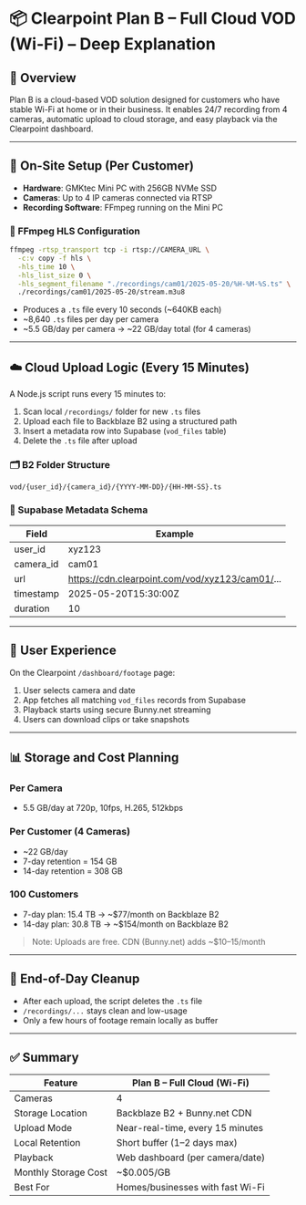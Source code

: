 # 📦 Clearpoint Plan B – Full Cloud VOD (Wi-Fi) – Deep Explanation

## 🧭 Overview
Plan B is a cloud-based VOD solution designed for customers who have stable Wi-Fi at home or in their business. It enables 24/7 recording from 4 cameras, automatic upload to cloud storage, and easy playback via the Clearpoint dashboard.

---

## 🧱 On-Site Setup (Per Customer)
- **Hardware**: GMKtec Mini PC with 256GB NVMe SSD
- **Cameras**: Up to 4 IP cameras connected via RTSP
- **Recording Software**: FFmpeg running on the Mini PC

### 🔄 FFmpeg HLS Configuration
```bash
ffmpeg -rtsp_transport tcp -i rtsp://CAMERA_URL \
  -c:v copy -f hls \
  -hls_time 10 \
  -hls_list_size 0 \
  -hls_segment_filename "./recordings/cam01/2025-05-20/%H-%M-%S.ts" \
  ./recordings/cam01/2025-05-20/stream.m3u8
```

- Produces a `.ts` file every 10 seconds (~640KB each)
- ~8,640 `.ts` files per day per camera
- ~5.5 GB/day per camera → ~22 GB/day total (for 4 cameras)

---

## ☁️ Cloud Upload Logic (Every 15 Minutes)

A Node.js script runs every 15 minutes to:
1. Scan local `/recordings/` folder for new `.ts` files
2. Upload each file to Backblaze B2 using a structured path
3. Insert a metadata row into Supabase (`vod_files` table)
4. Delete the `.ts` file after upload

### 🗂️ B2 Folder Structure
```
vod/{user_id}/{camera_id}/{YYYY-MM-DD}/{HH-MM-SS}.ts
```

### 🔐 Supabase Metadata Schema
| Field       | Example                                               |
|-------------|--------------------------------------------------------|
| user_id     | xyz123                                                 |
| camera_id   | cam01                                                  |
| url         | https://cdn.clearpoint.com/vod/xyz123/cam01/...       |
| timestamp   | 2025-05-20T15:30:00Z                                   |
| duration    | 10                                                     |

---

## 🎥 User Experience
On the Clearpoint `/dashboard/footage` page:
1. User selects camera and date
2. App fetches all matching `vod_files` records from Supabase
3. Playback starts using secure Bunny.net streaming
4. Users can download clips or take snapshots

---

## 📊 Storage and Cost Planning
### Per Camera
- 5.5 GB/day at 720p, 10fps, H.265, 512kbps

### Per Customer (4 Cameras)
- ~22 GB/day
- 7-day retention = 154 GB
- 14-day retention = 308 GB

### 100 Customers
- 7-day plan: 15.4 TB → ~$77/month on Backblaze B2
- 14-day plan: 30.8 TB → ~$154/month on Backblaze B2

> Note: Uploads are free. CDN (Bunny.net) adds ~$10–15/month

---

## 🧼 End-of-Day Cleanup
- After each upload, the script deletes the `.ts` file
- `/recordings/...` stays clean and low-usage
- Only a few hours of footage remain locally as buffer

---

## ✅ Summary
| Feature              | Plan B – Full Cloud (Wi-Fi)       |
|----------------------|-----------------------------------|
| Cameras              | 4                                 |
| Storage Location     | Backblaze B2 + Bunny.net CDN      |
| Upload Mode          | Near-real-time, every 15 minutes  |
| Local Retention      | Short buffer (1–2 days max)       |
| Playback             | Web dashboard (per camera/date)   |
| Monthly Storage Cost | ~$0.005/GB                        |
| Best For             | Homes/businesses with fast Wi-Fi  |
